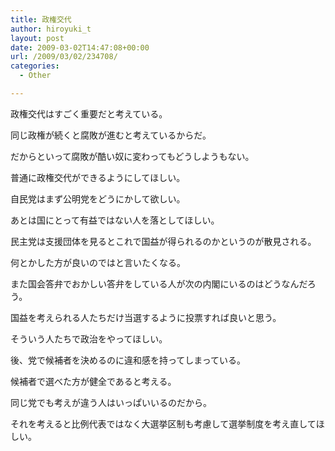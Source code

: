 ```yaml
---
title: 政権交代
author: hiroyuki_t
layout: post
date: 2009-03-02T14:47:08+00:00
url: /2009/03/02/234708/
categories:
  - Other

---
```

<div class="section">
  <p>
    政権交代はすごく重要だと考えている。
  </p>
  
  <p>
    同じ政権が続くと腐敗が進むと考えているからだ。
  </p>
  
  <p>
    だからといって腐敗が酷い奴に変わってもどうしようもない。
  </p>
  
  <p>
    普通に政権交代ができるようにしてほしい。
  </p>
  
  <p>
  </p>
  
  <p>
    自民党はまず公明党をどうにかして欲しい。
  </p>
  
  <p>
    あとは国にとって有益ではない人を落としてほしい。
  </p>
  
  <p>
  </p>
  
  <p>
    民主党は支援団体を見るとこれで国益が得られるのかというのが散見される。
  </p>
  
  <p>
    何とかした方が良いのではと言いたくなる。
  </p>
  
  <p>
    また国会答弁でおかしい答弁をしている人が次の内閣にいるのはどうなんだろう。
  </p>
  
  <p>
  </p>
  
  <p>
    国益を考えられる人たちだけ当選するように投票すれば良いと思う。
  </p>
  
  <p>
    そういう人たちで政治をやってほしい。
  </p>
  
  <p>
  </p>
  
  <p>
    後、党で候補者を決めるのに違和感を持ってしまっている。
  </p>
  
  <p>
    候補者で選べた方が健全であると考える。
  </p>
  
  <p>
    同じ党でも考えが違う人はいっぱいいるのだから。
  </p>
  
  <p>
    それを考えると比例代表ではなく大選挙区制も考慮して選挙制度を考え直してほしい。
  </p>
</div>